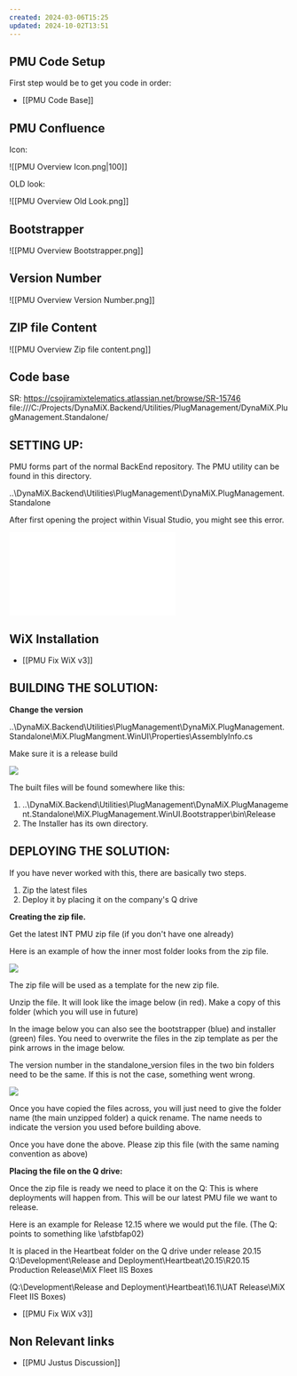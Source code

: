 ```yaml
---
created: 2024-03-06T15:25
updated: 2024-10-02T13:51
---
```


## PMU Code Setup

First step would be to get you code in order:
- [[PMU Code Base]]

## PMU Confluence

Icon: 

![[PMU Overview Icon.png|100]]


OLD look:

![[PMU Overview Old Look.png]]

## Bootstrapper

![[PMU Overview Bootstrapper.png]]

## Version Number

![[PMU Overview Version Number.png]]

## ZIP file Content

![[PMU Overview Zip file content.png]]


## Code base

SR: https://csojiramixtelematics.atlassian.net/browse/SR-15746
file:///C:/Projects/DynaMiX.Backend/Utilities/PlugManagement/DynaMiX.PlugManagement.Standalone/


## SETTING UP:


PMU forms part of the normal BackEnd repository.
The PMU utility can be found in this directory.

..\DynaMiX.Backend\Utilities\PlugManagement\DynaMiX.PlugManagement.Standalone

After first opening the project within Visual Studio, you might see this error.

![](WiXToolNotInstalledError.png.md)

## WiX Installation

- [[PMU Fix WiX v3]]

## BUILDING THE SOLUTION:

**Change the version**

..\DynaMiX.Backend\Utilities\PlugManagement\DynaMiX.PlugManagement.Standalone\MiX.PlugMangment.WinUI\Properties\AssemblyInfo.cs

Make sure it is a release build

![](PMU_BootstrapperBuild.png)

The built files will be found somewhere like  this:

1) ..\DynaMiX.Backend\Utilities\PlugManagement\DynaMiX.PlugManagement.Standalone\MiX.PlugManagement.WinUI.Bootstrapper\bin\Release
2) The Installer has its own directory.

## DEPLOYING THE SOLUTION:

If you have never worked with this, there are basically two steps.
1) Zip the latest files
2) Deploy it by placing it on the company's Q drive

**Creating the zip file.**

Get the latest INT PMU zip file (if you don't have one already)

Here is an example of how the inner most folder looks from the zip file.

![](PMU_Zip_Content.png)

The zip file will be used as a template for the new zip file.

Unzip the file.
It will look like the image below (in red).
Make a copy of this folder (which you will use in future)

In the image below you can also see the bootstrapper (blue) and installer (green) files.
You need to overwrite the files in the zip template as per the pink arrows in the image below.

The version number in the standalone_version files in the two bin folders need to be the same. If this is not the case, something went wrong.

![](PMU_Zip_Compilation.png)

Once you have copied the files across, you will just need to give the folder name (the main unzipped folder) a quick rename. The name needs to indicate the version you used before building above.

Once you have done the above. Please zip this file (with the same naming convention as above)

**Placing the file on the Q drive:**

Once the zip file is ready we need to place it on the Q:
This is where deployments will happen from.
This will be our latest PMU file we want to release.

Here is an example for Release 12.15 where we would put the file.
(The Q: points to something like \\afstbfap02)

It is placed in the Heartbeat folder on the Q drive under release 20.15
Q:\Development\Release and Deployment\Heartbeat\20.15\R20.15 Production Release\MiX Fleet IIS Boxes

(Q:\\Development\\Release and Deployment\\Heartbeat\\16.1\\UAT Release\\MiX Fleet IIS Boxes)


- [[PMU Fix WiX v3]]

## Non Relevant links

- [[PMU Justus Discussion]]